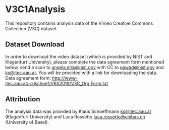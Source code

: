 # V3C1Analysis

This repository contains analysis data of the Vimeo Creative Commons Collection (V3C) dataset.

## Dataset Download
In order to download the video dataset (which is provided by NIST and Klagenfurt University), please complete the data agreement form mentioned below, send a scan to angela.ellis@nist.gov with CC to gawad@nist.gov and ks@itec.aau.at. You will be provided with a link for downloading the data.
Data agreement form: http://www-itec.aau.at/~klschoef/VBS2019/V3C_Org.Form.txt

## Attribution
The analysis data was provided by Klaus Schoeffmann <ks@itec.aau.at> (Klagenfurt University) and Luca Rossetto <luca.rossetto@unibas.ch> (University of Basel).
